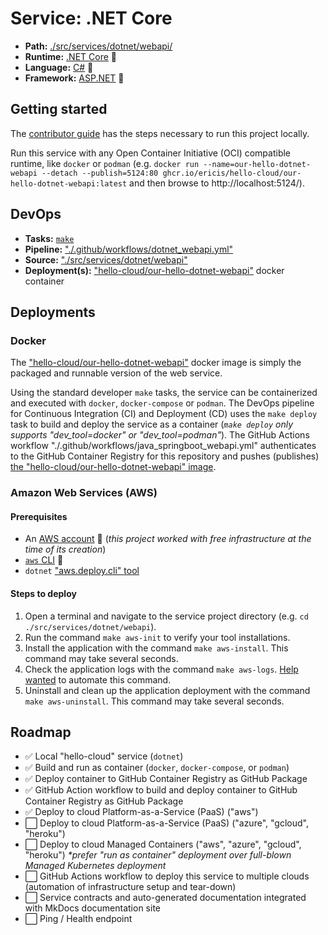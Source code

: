 # Service: .NET Core

- **Path:** [./src/services/dotnet/webapi/](https://github.com/ericis/hello-cloud/tree/main/src/services/dotnet/webapi)
- **Runtime:** [.NET Core](https://dotnet.microsoft.com/) 🔗
- **Language:** [C#](https://docs.microsoft.com/en-us/dotnet/csharp/) 🔗
- **Framework:** [ASP.NET](https://dotnet.microsoft.com/apps/aspnet) 🔗

## Getting started

The [contributor guide](../contribute.md) has the steps necessary to run this project locally.

Run this service with any Open Container Initiative (OCI) compatible runtime, like `docker` or `podman` (e.g.
`docker run --name=our-hello-dotnet-webapi --detach --publish=5124:80 ghcr.io/ericis/hello-cloud/our-hello-dotnet-webapi:latest` and then browse to http://localhost:5124/).

## DevOps

- **Tasks:** [`make`](../contribute.md)
- **Pipeline:** ["./.github/workflows/dotnet_webapi.yml"](https://github.com/ericis/hello-cloud/blob/main/.github/workflows/dotnet_webapi.yml)
- **Source:** ["./src/services/dotnet/webapi"](https://github.com/ericis/hello-cloud/tree/main/src/services/dotnet/webapi/)
- **Deployment(s):** ["hello-cloud/our-hello-dotnet-webapi"](https://github.com/ericis/hello-cloud/pkgs/container/hello-cloud%2Four-hello-dotnet-webapi) docker container

## Deployments

### Docker

The ["hello-cloud/our-hello-dotnet-webapi"](https://github.com/ericis/hello-cloud/pkgs/container/hello-cloud%2Four-hello-dotnet-webapi) docker image is simply the packaged and runnable version of the web service.

Using the standard developer `make` tasks, the service can be containerized and executed with `docker`, `docker-compose` or `podman`. The DevOps pipeline for Continuous Integration (CI) and Deployment (CD) uses the `make deploy` task to build and deploy the service as a container (_`make deploy` only supports "dev_tool=docker" or "dev_tool=podman"_). The GitHub Actions workflow "./.github/workflows/java_springboot_webapi.yml" authenticates to the GitHub Container Registry for this repository and pushes (publishes) [the "hello-cloud/our-hello-dotnet-webapi" image](https://github.com/ericis/hello-cloud/pkgs/container/hello-cloud%2Four-hello-dotnet-webapi).

### Amazon Web Services (AWS)

#### Prerequisites

- An [AWS account](https://aws.amazon.com/free/) 🔗 (_this project worked with free infrastructure at the time of its creation_)
- [`aws` CLI](https://docs.aws.amazon.com/cli/) 🔗
- `dotnet` ["aws.deploy.cli" tool](https://github.com/aws/aws-dotnet-deploy#getting-started)

#### Steps to deploy

1. Open a terminal and navigate to the service project directory (e.g. `cd ./src/services/dotnet/webapi`).
2. Run the command `make aws-init` to verify your tool installations.
3. Install the application with the command `make aws-install`. This command may take several seconds.
4. Check the application logs with the command `make aws-logs`. [Help wanted](../contribute.md) to automate this command.
5. Uninstall and clean up the application deployment with the command `make aws-uninstall`. This command may take several seconds.

## Roadmap

- ✅ Local "hello-cloud" service (`dotnet`)
- ✅ Build and run as container (`docker`, `docker-compose`, or `podman`)
- ✅ Deploy container to GitHub Container Registry as GitHub Package
- ✅ GitHub Action workflow to build and deploy container to GitHub Container Registry as GitHub Package
- ✅ Deploy to cloud Platform-as-a-Service (PaaS) ("aws")
- ⬜ Deploy to cloud Platform-as-a-Service (PaaS) ("azure", "gcloud", "heroku")
- ⬜ Deploy to cloud Managed Containers ("aws", "azure", "gcloud", "heroku") _\*prefer "run as container" deployment over full-blown Managed Kubernetes deployment_
- ⬜ GitHub Actions workflow to deploy this service to multiple clouds (automation of infrastructure setup and tear-down)
- ⬜ Service contracts and auto-generated documentation integrated with MkDocs documentation site
- ⬜ Ping / Health endpoint
